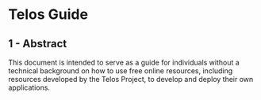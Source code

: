 # Telos Guide

## 1 - Abstract

This document is intended to serve as a guide for individuals without a technical background on how
to use free online resources, including resources developed by the Telos Project, to develop and
deploy their own applications.